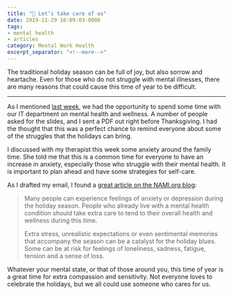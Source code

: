```yaml
---
title: "💮 Let’s take care of us"
date: 2019-11-29 16:09:03-0000
tags:
- mental health
- articles
category: Mental Work Health
excerpt_separator: "<!--more-->"
---
```


The traditional holiday season can be full of joy, but also sorrow and heartache. Even for those who do not struggle with mental illnesses, there are many reasons that could cause this time of year to be difficult.

<!--more-->
***

As I mentioned [last week](https://www.bennorris.org/2019/11/21/promoting-mental-wellness.html), we had the opportunity to spend some time with our IT department on mental health and wellness. A number of people asked for the slides, and I sent a PDF out right before Thanksgiving. I had the thought that this was a perfect chance to remind everyone about some of the struggles that the holidays can bring.

I discussed with my therapist this week some anxiety around the family time. She told me that this is a common time for everyone to have an increase in anxiety, especially those who struggle with their mental health. It is important to plan ahead and have some strategies for self-care.

As I drafted my email, I found a [great article on the NAMI.org blog](https://www.nami.org/Blogs/NAMI-Blog/November-2015/Tips-for-Managing-the-Holiday-Blues):

> Many people can experience feelings of anxiety or depression during the holiday season. People who already live with a mental health condition should take extra care to tend to their overall health and wellness during this time. 
> 
> Extra stress, unrealistic expectations or even sentimental memories that accompany the season can be a catalyst for the holiday blues. Some can be at risk for feelings of loneliness, sadness, fatigue, tension and a sense of loss. 

Whatever your mental state, or that of those around you, this time of year is a great time for extra compassion and sensitivity. Not everyone loves to celebrate the holidays, but we all could use someone who cares for us.